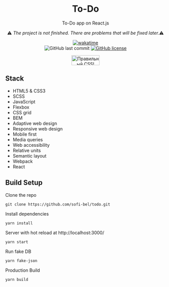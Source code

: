 <!--suppress HtmlDeprecatedAttribute, HtmlRequiredAltAttribute -->
<div align="center">
  <h1>To-Do</h1>
  <p>To-Do app on React.js</p>
  ⚠️ <i>The project is not finished. There are problems that will be fixed later.</i>⚠️

  <a href="https://wakatime.com/badge/user/29a8352f-15fa-421a-b8ff-a7adff87a0dc/project/aa921b32-cf4d-4cef-a833-bf56ce53dfb9"><img src="https://wakatime.com/badge/user/29a8352f-15fa-421a-b8ff-a7adff87a0dc/project/aa921b32-cf4d-4cef-a833-bf56ce53dfb9.svg?style=for-the-badge&logo=appveyor" alt="wakatime"></a>  
  <img alt="GitHub last commit" src="https://img.shields.io/github/last-commit/sofi-bel/todo?style=for-the-badge">
  <a href="https://github.com/sofi-bel/todo/blob/main/LICENSE"><img alt="GitHub license" src="https://img.shields.io/github/license/sofi-bel/todo?style=for-the-badge"></a>
  <p>
      <a href="https://jigsaw.w3.org/css-validator/check/referer">
          <img style="border:0;width:88px;height:31px"
              src="https://jigsaw.w3.org/css-validator/images/vcss-blue"
              alt="Правильный CSS!" />
      </a>
  </p>
</div>

## Stack
* HTML5 & CSS3
* SCSS
* JavaScript
* Flexbox
* CSS grid
* BEM
* Adaptive web design
* Responsive web design
* Mobile first
* Media queries
* Web accessibility
* Relative units
* Semantic layout
* Webpack
* React

## Build Setup
Clone the repo

```
git clone https://github.com/sofi-bel/todo.git
```
Install dependencies
```
yarn install
```
Server with hot reload at http://localhost:3000/
```
yarn start
```
Run fake DB
```
yarn fake-json
```
Production Build
```
yarn build
```
